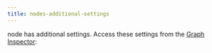 ```yaml
---
title: nodes-additional-settings
---
```


node has additional settings. Access these settings from the [Graph Inspector](../vs-interface-overview.md#the-graph-inspector):
